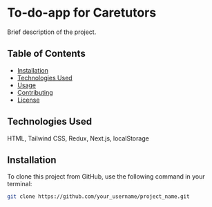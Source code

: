 # To-do-app for Caretutors

Brief description of the project.

## Table of Contents

- [Installation](#installation)
- [Technologies Used](#technologies-used)
- [Usage](#usage)
- [Contributing](#contributing)
- [License](#license)

## Technologies Used
HTML, Tailwind CSS, Redux, Next.js, localStorage

## Installation

To clone this project from GitHub, use the following command in your terminal:

```bash
git clone https://github.com/your_username/project_name.git
